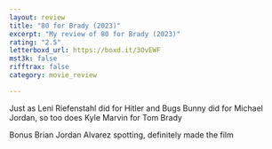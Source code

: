 ```yaml
---
layout: review
title: "80 for Brady (2023)"
excerpt: "My review of 80 for Brady (2023)"
rating: "2.5"
letterboxd_url: https://boxd.it/3OvEWF
mst3k: false
rifftrax: false
category: movie_review

---
```


Just as Leni Riefenstahl did for Hitler and Bugs Bunny did for Michael Jordan, so too does Kyle Marvin for Tom Brady

Bonus Brian Jordan Alvarez spotting, definitely made the film